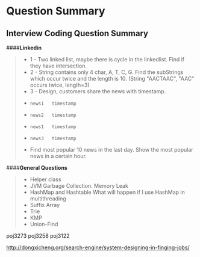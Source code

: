 Question Summary
===================

Interview Coding Question Summary
---------------------------------

####**Linkedin**

> - 1 - Two linked list, maybe there is cycle in the linkedlist. Find if they have intersection.
> - 2 - String contains only 4 char, A, T, C, G. Find the subStrings which occur twice and the length is 10. (String "AACTAAC", "AAC" occurs twice, length=3)
> - 3 - Design, customers share the news with timestamp.
> -     news1   timestamp
> -     news2   timestamp
> -     news1   timestamp
> -     news3   timestamp
> - Find most popular 10 news in the last day. Show the most popular news in a certain hour. 

####**General Questions** 

> - Helper class
> - JVM Garbage Collection. Memory Leak
> - HashMap and Hashtable  What will happen if I use HashMap in multithreading 
> - Suffix Array 
> - Trie
> - KMP
> - Union-Find

poj3273
poj3258
poj3122

http://dongxicheng.org/search-engine/system-designing-in-finging-jobs/
